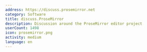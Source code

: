 ```yaml
---
address: https://discuss.prosemirror.net
category: Software
title: discuss.ProseMirror
description: Discussion around the ProseMirror editor project
userCount: 1498
icon: prosemirror.png
activity: medium
language: en
---
```

